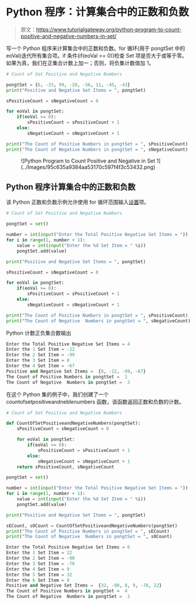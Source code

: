 # Python 程序：计算集合中的正数和负数

> 原文：<https://www.tutorialgateway.org/python-program-to-count-positive-and-negative-numbers-in-set/>

写一个 Python 程序来计算集合中的正数和负数。for 循环(用于 pongtSet 中的 eoVal)迭代所有集合项。if 条件(if(eoVal >= 0))检查 Set 项是否大于或等于零。如果为真，我们在正集合计数上加一；否则，将负集计数值加 1。

```py
# Count of Set Positive and Negative Numbers

pongtSet = {6, -33, 99, -28, -56, 11, -45, -43}
print("Positive and Negative Set Items = ", pongtSet)

sPositiveCount = sNegativeCount = 0

for eoVal in pongtSet:
    if(eoVal >= 0):
        sPositiveCount = sPositiveCount + 1
    else:
        sNegativeCount = sNegativeCount + 1

print("The Count of Positive Numbers in pongtSet = ", sPositiveCount)
print("The Count of Negative Numbers in pongtSet = ", sNegativeCount)
```

<figure class="wp-block-image size-large">![Python Program to Count Positive and Negative in Set 1](../Images/95c635a9384aa53170c597f4f3c53432.png)</figure>

## Python 程序计算集合中的正数和负数

该 Python 正数和负数示例允许使用 for 循环范围输入[设置](https://www.tutorialgateway.org/python-set/)项。

```py
# Count of Set Positive and Negative Numbers

pongtSet = set()

number = int(input("Enter the Total Positive Negative Set Items = "))
for i in range(1, number + 1):
    value = int(input("Enter the %d Set Item = " %i))
    pongtSet.add(value)

print("Positive and Negative Set Items = ", pongtSet)

sPositiveCount = sNegativeCount = 0

for eoVal in pongtSet:
    if(eoVal >= 0):
        sPositiveCount = sPositiveCount + 1
    else:
        sNegativeCount = sNegativeCount + 1

print("The Count of Positive Numbers in pongtSet = ", sPositiveCount)
print("The Count of Negative  Numbers in pongtSet = ", sNegativeCount)
```

Python 计数正负集合数输出

```py
Enter the Total Positive Negative Set Items = 4
Enter the 1 Set Item = -22
Enter the 2 Set Item = -99
Enter the 3 Set Item = 8
Enter the 4 Set Item = -67
Positive and Negative Set Items =  {8, -22, -99, -67}
The Count of Positive Numbers in pongtSet =  1
The Count of Negative  Numbers in pongtSet =  3
```

在这个 Python 集的例子中，我们创建了一个 countofsetpositiveandneblenumbers 函数，该函数返回正数和负数的计数。

```py
# Count of Set Positive and Negative Numbers

def CountOfSetPositiveandNegativeNumbers(pongtSet):
    sPositiveCount = sNegativeCount = 0

    for eoVal in pongtSet:
        if(eoVal >= 0):
            sPositiveCount = sPositiveCount + 1
        else:
            sNegativeCount = sNegativeCount + 1
    return sPositiveCount, sNegativeCount

pongtSet = set()

number = int(input("Enter the Total Positive Negative Set Items = "))
for i in range(1, number + 1):
    value = int(input("Enter the %d Set Item = " %i))
    pongtSet.add(value)

print("Positive and Negative Set Items = ", pongtSet)

sECount, sOCount = CountOfSetPositiveandNegativeNumbers(pongtSet)
print("The Count of Positive Numbers in pongtSet = ", sECount)
print("The Count of Negative  Numbers in pongtSet = ", sOCount)
```

```py
Enter the Total Positive Negative Set Items = 6
Enter the 1 Set Item = 22
Enter the 2 Set Item = -90
Enter the 3 Set Item = -78
Enter the 4 Set Item = 9
Enter the 5 Set Item = 32
Enter the 6 Set Item = 8
Positive and Negative Set Items =  {32, -90, 8, 9, -78, 22}
The Count of Positive Numbers in pongtSet =  4
The Count of Negative  Numbers in pongtSet =  2
```